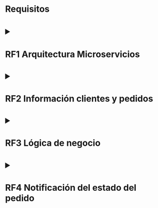 <h1>Requisitos<h1>
<details>
<summary><h4>RF1 Arquitectura Microservicios</h4></summary>

- Se desea migrar una arquitectura monolítica a una basada en microservicios donde existen dos tipos de clientes (PC y Móvil) que acceden a la lógica de negocio del sistema mediante protocolo HTTP/REST a través de un elemento del tipo API Gateway. Además, deberá existir una capa de acceso a datos donde se almacenen los datos de la compañía correspondientes a los pedidos y clientes.
</details>

<details>
<summary><h4>RF2 Información clientes y pedidos</h4></summary>

- El sistema debe tener una base de datos para almacenar los datos de los clientes y otra para los datos de los pedidos.
</details>

<details>
<summary><h4>RF3 Lógica de negocio</h4></summary>

- La lógica de negocio de la empresa cuenta con los siguientes módulos: clientes, pedidos, repartos y rutas, y estadísticas.

<details>
<summary><h5>RF3.1 Módulo Clientes</h5></summary>

- A través de este módulo el sistema debe permitir el acceso a la siguiente información de los usuarios: identificador, nombre, apellidos, email y teléfono móvil.
</details>

<details>
<summary><h5>RF3.2 Módulo Pedidos</h5></summary>

- El sistema debe tener un módulo que permita a los clientes realizar compras. Además, el sistema debe permitir realizar el mismo pedido un máximo de 3 veces.
<details>
<summary>RF3.2.1 Pago Online</summary>

- Este módulo debe contar con una funcionalidad que permita el pago online a los clientes.
</details>
</details>

<details>
<summary><h5>RF3.3 Módulo Reparto y rutas</h5></summary>

- Este componente complejo cuenta con una gran funcionalidad que es necesario desacoplar y gestiona el reparto de las flotas de transporte a los clientes y las rutas de los camiones. La gestión cuenta con 2 algoritmos de optimización que se seleccionan en función de la demora del camión.

<details>
<summary>RF3.3.1 Incidencias</summary>

- Se deben reportar las incidencias durante el reparto. Las incidencias pueden ser de tres tipos: camión averiado, demora, no entrega de pedido.
</details>
</details>

<details>
<summary><h5>RF3.4 Módulo Estadísticas</h5></summary>

- El sistema cuenta con un módulo de estadísticas que proporciona información valiosa sobre el estado de los pedidos y la situación en tiempo real de los camiones. Las estadísticas proporcionan también información de clientes.
</details>

</details>

<details>
<summary><h4>RF4 Notificación del estado del pedido</h4></summary>

- El módulo reparto y rutas debe poder notificar a los clientes el estado de su pedido vía mensajes al teléfono móvil y otros posibles canales de comunicación.
</details>
